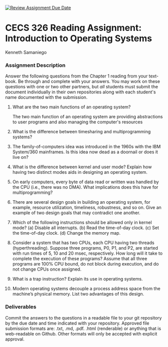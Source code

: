 [![Review Assignment Due Date](https://classroom.github.com/assets/deadline-readme-button-24ddc0f5d75046c5622901739e7c5dd533143b0c8e959d652212380cedb1ea36.svg)](https://classroom.github.com/a/SqkZA8g-)
# CECS 326 Reading Assignment: Introduction to Operating Systems

Kenneth Samaniego

### Assignment Description
Answer the following questions from the Chapter 1 reading from your text- book. Be through and complete with your answers. You may work on these questions with one or two other partners, but *all* students must submit the document individually in their own repositories along with each student's name documented with the submission.

1. What are the two main functions of an operating system?
   
   The two main function of an operating system are providing abstractions to user programs and also managing the computer's resources
   
3. What is the difference between timesharing and multiprogramming systems?

4. The family-of-computers idea was introduced in the 1960s with the IBM System/360 mainframes. Is this idea now dead as a doornail or does it live on?

5. What is the difference between kernel and user mode? Explain how having two distinct modes aids in designing an operating system.

6. On early computers, every byte of data read or written was handled by the CPU (i.e., there was no DMA). What implications does this have for multiprogramming?

7. There are several design goals in building an operating system, for example, resource utilization, timeliness, robustness, and so on. Give an example of two design goals that may contradict one another.

8. Which of the following instructions should be allowed only in kernel mode?
    (a) Disable all interrupts.
    (b) Read the time-of-day clock.
    (c) Set the time-of-day clock. (d) Change the memory map.

9. Consider a system that has two CPUs, each CPU having two threads (hyperthreading). Suppose three programs, P0, P1, and P2, are started with run times of 5, 10 and 20 msec, respectively. How long will it take to complete the execution of these programs? Assume that all three programs are 100% CPU bound, do not block during execution, and do not change CPUs once assigned.

10. What is a trap instruction? Explain its use in operating systems.

11. Modern operating systems decouple a process address space from the machine’s physical memory. List two advantages of this design.

### Deliverables
Commit the answers to the questions in a readable file to your git repository by the due date and time indicated with your repository. Approved file submission formats are: .txt, .md, .pdf. .html (renderable) or anything that is web-readable on Github. Other formats will only be accepted with explicit approval.
